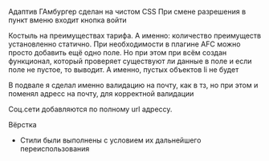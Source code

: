 Адаптив
ГАмбургер сделан на чистом CSS
При смене разрешения в пункт вменю входит кнопка войти

Костыль на преимуществах тарифа. А именно: количество преимуществ установленно статично. При необходимости в плагине AFC можно просто добавить ещё одно поле. Но при этом при всём создан функционал, который проверяет существуют ли данные в поле и если поле не пустое, то выводит. А именно, пустых объектов li не будет

В подвале я сделал именно валидацию на почту, как в тз, но при этом и поменял адресс на почту, для корректной валидации

Соц.сети добавляются по полному url адрессу.



Вёрстка
- Стили были выполнены с условием их дальнейшего переиспользования